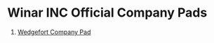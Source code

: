 # Winar INC Official Company Pads

1. [Wedgefort Company Pad](company-pads/wedgefort/companyPad.pdf)